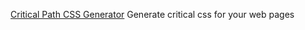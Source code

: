 
[Critical Path CSS Generator](https://www.sitelocity.com/critical-path-css-generator)
Generate critical css for your web pages
